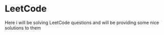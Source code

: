 # LeetCode
Here i will be solving LeetCode questions and will be providing some nice solutions to them
